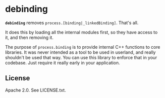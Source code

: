 # debinding

**`debinding`** removes `process.[binding|_linkedBinding]`. That's all.

It does this by loading all the internal modules first, so they have access to
it, and then removing it.

The purpose of `process.binding` is to provide internal C++ functions to core
libraries. It was never intended as a tool to be used in userland, and really
shouldn't be used that way. You can use this library to enforce that in your
codebase. Just require it really early in your application.

## License

Apache 2.0. See LICENSE.txt.
